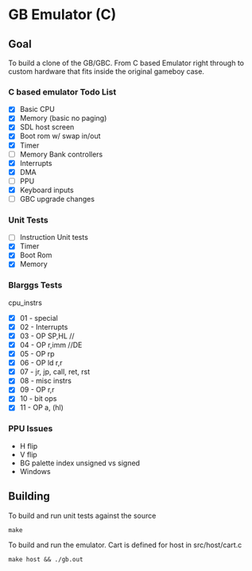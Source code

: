 # GB Emulator (C)

## Goal
To build a clone of the GB/GBC. From C based Emulator right through to custom
hardware that fits inside the original gameboy case.

### C based emulator Todo List
- [x] Basic CPU
- [x] Memory (basic no paging)
- [x] SDL host screen
- [x] Boot rom w/ swap in/out
- [x] Timer
- [ ] Memory Bank controllers
- [x] Interrupts
- [x] DMA
- [ ] PPU
- [x] Keyboard inputs
- [ ] GBC upgrade changes

### Unit Tests
- [ ] Instruction Unit tests
- [x] Timer
- [x] Boot Rom
- [x] Memory

### Blarggs Tests
cpu_instrs
- [x] 01 - special
- [x] 02 - Interrupts
- [x] 03 - OP SP,HL //
- [x] 04 - OP r,imm  //DE
- [x] 05 - OP rp
- [x] 06 - OP ld r,r
- [x] 07 - jr, jp, call, ret, rst
- [x] 08 - misc instrs
- [x] 09 - OP r,r
- [x] 10 - bit ops
- [x] 11 - OP a, (hl)

### PPU Issues
 - H flip
 - V flip
 - BG palette index unsigned vs signed
 - Windows

## Building
To build and run unit tests against the source

```
make
```

To build and run the emulator. Cart is defined for host in src/host/cart.c
```
make host && ./gb.out
```
